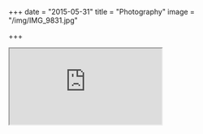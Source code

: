 +++
date = "2015-05-31"
title = "Photography"
image = "/img/IMG_9831.jpg"

+++

<div class="embed-responsive embed-responsive-16by9">
    <iframe class="embed-responsive-item" src="https://www.flickr.com/photos/aquamorph/player/" allowfullscreen></iframe>
</div>
